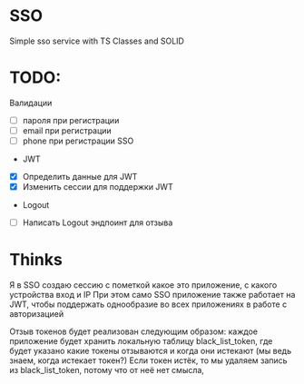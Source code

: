 # SSO

Simple sso service with TS Classes and SOLID

# TODO:

Валидации

- [ ] пароля при регистрации
- [ ] email при регистрации
- [ ] phone при регистрации
      SSO
- JWT
- [x] Определить данные для JWT
- [x] Изменить сессии для поддержки JWT
- Logout
- [ ] Написать Logout эндпоинт для отзыва

# Thinks

Я в SSO создаю сессию с пометкой какое это приложение, с какого устройства вход и IP
При этом само SSO приложение также работает на JWT, чтобы поддержать однообразие во всех приложениях в работе с авторизацией

Отзыв токенов будет реализован следующим образом: каждое приложение будет хранить локальную таблицу black_list_token, где будет указано какие токены отзываются и когда они истекают (мы ведь знаем, когда истекает токен?)
Если токен истёк, то мы удаляем запись из black_list_token, потому что от неё нет смысла,
